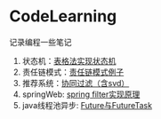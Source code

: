 # CodeLearning
记录编程一些笔记

1. 状态机：[表格法实现状态机](https://github.com/AstarLight/FSM-framework)
2. 责任链模式：[责任链模式例子](https://github.com/simple-android-framework-exchange/android_design_patterns_analysis/tree/master/chain-of-responsibility/AigeStudio)
3. 推荐系统：[协同过滤（含svd）](http://www.jianshu.com/p/861b66164b53)
4. springWeb: [spring filter实现原理](http://blog.csdn.net/u012410733/article/details/51746178)
5. java线程池异步: [Future与FutureTask](http://www.cnblogs.com/dolphin0520/p/3949310.html)
